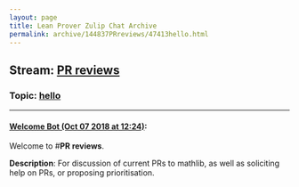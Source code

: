 ```yaml
---
layout: page
title: Lean Prover Zulip Chat Archive 
permalink: archive/144837PRreviews/47413hello.html
---
```


## Stream: [PR reviews](index.html)
### Topic: [hello](47413hello.html)

---

#### [Welcome Bot (Oct 07 2018 at 12:24)](https://leanprover.zulipchat.com/#narrow/stream/144837-PR%20reviews/topic/hello/near/135347405):
Welcome to #**PR reviews**.

**Description**: For discussion of current PRs to mathlib, as well as soliciting help on PRs, or proposing prioritisation.


